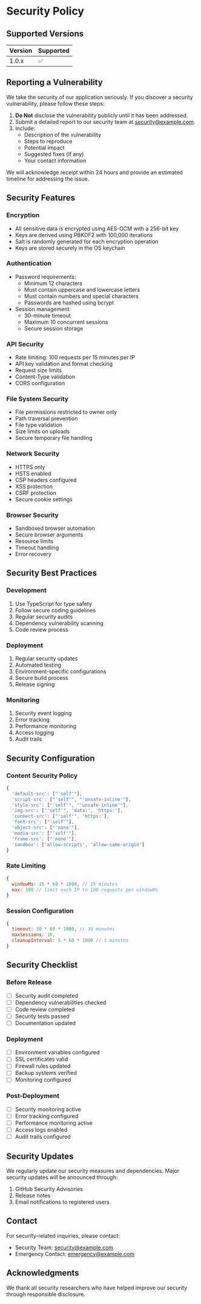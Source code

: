 # Security Policy

## Supported Versions

| Version | Supported          |
| ------- | ------------------ |
| 1.0.x   | :white_check_mark: |

## Reporting a Vulnerability

We take the security of our application seriously. If you discover a security vulnerability, please follow these steps:

1. **Do Not** disclose the vulnerability publicly until it has been addressed.
2. Submit a detailed report to our security team at [security@example.com](mailto:security@example.com).
3. Include:
   - Description of the vulnerability
   - Steps to reproduce
   - Potential impact
   - Suggested fixes (if any)
   - Your contact information

We will acknowledge receipt within 24 hours and provide an estimated timeline for addressing the issue.

## Security Features

### Encryption
- All sensitive data is encrypted using AES-GCM with a 256-bit key
- Keys are derived using PBKDF2 with 100,000 iterations
- Salt is randomly generated for each encryption operation
- Keys are stored securely in the OS keychain

### Authentication
- Password requirements:
  - Minimum 12 characters
  - Must contain uppercase and lowercase letters
  - Must contain numbers and special characters
  - Passwords are hashed using bcrypt
- Session management:
  - 30-minute timeout
  - Maximum 10 concurrent sessions
  - Secure session storage

### API Security
- Rate limiting: 100 requests per 15 minutes per IP
- API key validation and format checking
- Request size limits
- Content-Type validation
- CORS configuration

### File System Security
- File permissions restricted to owner only
- Path traversal prevention
- File type validation
- Size limits on uploads
- Secure temporary file handling

### Network Security
- HTTPS only
- HSTS enabled
- CSP headers configured
- XSS protection
- CSRF protection
- Secure cookie settings

### Browser Security
- Sandboxed browser automation
- Secure browser arguments
- Resource limits
- Timeout handling
- Error recovery

## Security Best Practices

### Development
1. Use TypeScript for type safety
2. Follow secure coding guidelines
3. Regular security audits
4. Dependency vulnerability scanning
5. Code review process

### Deployment
1. Regular security updates
2. Automated testing
3. Environment-specific configurations
4. Secure build process
5. Release signing

### Monitoring
1. Security event logging
2. Error tracking
3. Performance monitoring
4. Access logging
5. Audit trails

## Security Configuration

### Content Security Policy
```javascript
{
  'default-src': ["'self'"],
  'script-src': ["'self'", "'unsafe-inline'"],
  'style-src': ["'self'", "'unsafe-inline'"],
  'img-src': ["'self'", 'data:', 'https:'],
  'connect-src': ["'self'", 'https:'],
  'font-src': ["'self'"],
  'object-src': ["'none'"],
  'media-src': ["'self'"],
  'frame-src': ["'none'"],
  'sandbox': ['allow-scripts', 'allow-same-origin']
}
```

### Rate Limiting
```javascript
{
  windowMs: 15 * 60 * 1000, // 15 minutes
  max: 100 // limit each IP to 100 requests per windowMs
}
```

### Session Configuration
```javascript
{
  timeout: 30 * 60 * 1000, // 30 minutes
  maxSessions: 10,
  cleanupInterval: 5 * 60 * 1000 // 5 minutes
}
```

## Security Checklist

### Before Release
- [ ] Security audit completed
- [ ] Dependency vulnerabilities checked
- [ ] Code review completed
- [ ] Security tests passed
- [ ] Documentation updated

### Deployment
- [ ] Environment variables configured
- [ ] SSL certificates valid
- [ ] Firewall rules updated
- [ ] Backup systems verified
- [ ] Monitoring configured

### Post-Deployment
- [ ] Security monitoring active
- [ ] Error tracking configured
- [ ] Performance monitoring active
- [ ] Access logs enabled
- [ ] Audit trails configured

## Security Updates

We regularly update our security measures and dependencies. Major security updates will be announced through:

1. GitHub Security Advisories
2. Release notes
3. Email notifications to registered users

## Contact

For security-related inquiries, please contact:
- Security Team: [security@example.com](mailto:security@example.com)
- Emergency Contact: [emergency@example.com](mailto:emergency@example.com)

## Acknowledgments

We thank all security researchers who have helped improve our security through responsible disclosure. 